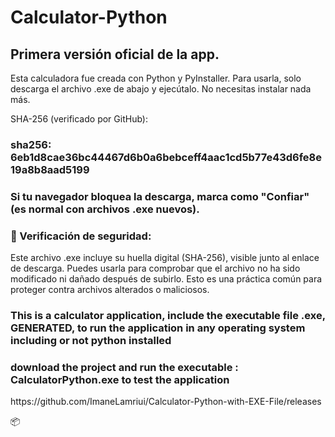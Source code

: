# Calculator-Python

## Primera versión oficial de la app.
Esta calculadora fue creada con Python y PyInstaller.
Para usarla, solo descarga el archivo .exe de abajo y ejecútalo. No necesitas instalar nada más.

SHA-256 (verificado por GitHub):

### sha256: 6eb1d8cae36bc44467d6b0a6bebceff4aac1cd5b77e43d6fe8e19a8b8aad5199

### Si tu navegador bloquea la descarga, marca como "Confiar" (es normal con archivos .exe nuevos).

### 🔐 Verificación de seguridad:
Este archivo .exe incluye su huella digital (SHA-256), visible junto al enlace de descarga.
Puedes usarla para comprobar que el archivo no ha sido modificado ni dañado después de subirlo.
Esto es una práctica común para proteger contra archivos alterados o maliciosos.

<h3>This is a calculator application, include the executable file .exe, GENERATED, to run the application in any operating system including or not python installed</h3>
<h3>download the project and run the executable : CalculatorPython.exe  to test the application </h3>
https://github.com/ImaneLamriui/Calculator-Python-with-EXE-File/releases

📦 
